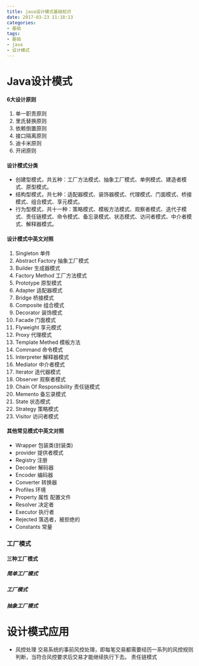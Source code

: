 ```yaml
---
title: java设计模式基础知识
date: 2017-03-23 11:18:13
categories: 
- 基础
tags:
- 基础
- java
- 设计模式
---
```


# Java设计模式

#### 6大设计原则
1. 单一职责原则
2. 里氏替换原则
3. 依赖倒置原则
4. 接口隔离原则
5. 迪卡米原则
6. 开闭原则


#### 设计模式分类
- 创建型模式，共五种：工厂方法模式、抽象工厂模式、单例模式、建造者模式、原型模式。
- 结构型模式，共七种：适配器模式、装饰器模式、代理模式、门面模式、桥接模式、组合模式、享元模式。
- 行为型模式，共十一种：策略模式、模板方法模式、观察者模式、迭代子模式、责任链模式、命令模式、备忘录模式、状态模式、访问者模式、中介者模式、解释器模式。


#### 设计模式中英文对照
1. Singleton 单件
2. Abstract Factory 抽象工厂模式
3. Builder 生成器模式
4. Factory Method 工厂方法模式
5. Prototype 原型模式
6. Adapter 适配器模式
7. Bridge 桥接模式
8. Composite 组合模式
9. Decorator 装饰模式
10. Facade 门面模式
11. Flyweight 享元模式
12. Proxy 代理模式
13. Template Methed 模板方法
14. Command 命令模式
15. Interpreter 解释器模式
16. Mediator 中介者模式
17. Iterator 迭代器模式
18. Observer 观察者模式
19. Chain Of Responsibility 责任链模式
20. Memento 备忘录模式
21. State 状态模式
22. Strategy 策略模式
23. Visitor 访问者模式

#### 其他常见模式中英文对照

- Wrapper 包装类(封装类)
- provider 提供者模式
- Registry 注册
- Decoder 解码器
- Encoder 编码器
- Converter 转换器
- Profiles 环境
- Property 属性 配置文件
- Resolver 决定者
- Executor 执行者 
- Rejected 落选者，被拒绝的
- Constants 常量



### 工厂模式

#### 三种工厂模式

##### 简单工厂模式

##### 工厂模式

##### 抽象工厂模式



# 设计模式应用

- 风控处理 交易系统的事前风控处理，即每笔交易都需要经历一系列的风控规则判断，当符合风控要求后交易才能继续执行下去。  责任链模式
